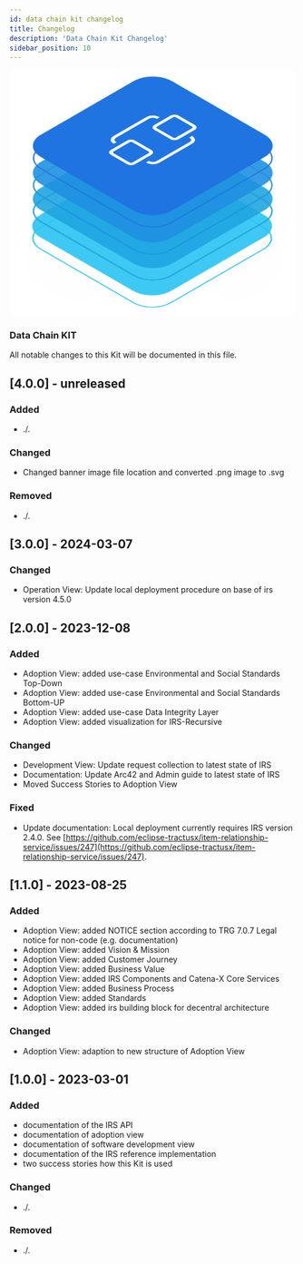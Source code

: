 ```yaml
---
id: data chain kit changelog
title: Changelog
description: 'Data Chain Kit Changelog'
sidebar_position: 10
---
```


![Datachain kit banner](/img/kit-icons/datachain-kit-icon.svg)

### Data Chain KIT

All notable changes to this Kit will be documented in this file.

## [4.0.0] - unreleased

### Added

- ./.

### Changed

- Changed banner image file location and converted .png image to .svg

### Removed

- ./.

## [3.0.0] - 2024-03-07

### Changed

- Operation View: Update local deployment procedure on base of irs version 4.5.0

## [2.0.0] - 2023-12-08

### Added

- Adoption View: added use-case Environmental and Social Standards Top-Down
- Adoption View: added use-case Environmental and Social Standards Bottom-UP
- Adoption View: added use-case Data Integrity Layer
- Adoption View: added visualization for IRS-Recursive

### Changed

- Development View: Update request collection to latest state of IRS
- Documentation: Update Arc42 and Admin guide to latest state of IRS
- Moved Success Stories to Adoption View

### Fixed

- Update documentation: Local deployment currently requires IRS version 2.4.0.
  See [https://github.com/eclipse-tractusx/item-relationship-service/issues/247](https://github.com/eclipse-tractusx/item-relationship-service/issues/247).

## [1.1.0] - 2023-08-25

### Added

- Adoption View: added NOTICE section according to TRG 7.0.7 Legal notice for non-code (e.g. documentation)
- Adoption View: added Vision &amp; Mission
- Adoption View: added Customer Journey
- Adoption View: added Business Value
- Adoption View: added IRS Components and Catena-X Core Services
- Adoption View: added Business Process
- Adoption View: added Standards
- Adoption View: added irs building block for decentral architecture

### Changed

- Adoption View: adaption to new structure of Adoption View

## [1.0.0] - 2023-03-01

### Added

- documentation of the IRS API
- documentation of adoption view
- documentation of software development view
- documentation of the IRS reference implementation
- two success stories how this Kit is used

### Changed

- ./.

### Removed

- ./.
